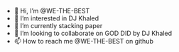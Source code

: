 - 👋 Hi, I’m @WE-THE-BEST
- 👀 I’m interested in DJ Khaled
- 🌱 I’m currently stacking paper
- 💞️ I’m looking to collaborate on GOD DID by DJ Khaled
- 📫 How to reach me @WE-THE-BEST on github

